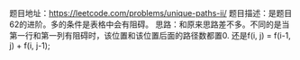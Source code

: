 题目地址：https://leetcode.com/problems/unique-paths-ii/
题目描述：是题目62的进阶。多的条件是表格中会有阻碍。
思路：和原来思路差不多。不同的是当第一行和第一列有阻碍时，该位置和该位置后面的路径数都置0.
还是f(i, j) = f(i-1, j) + f(i, j-1);
